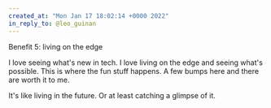 ```yaml
---
created_at: "Mon Jan 17 18:02:14 +0000 2022"
in_reply_to: @leo_guinan
---
```


Benefit 5: living on the edge

I love seeing what's new in tech. I love living on the edge and seeing what's possible. This is where the fun stuff happens. A few bumps here and there are worth it to me. 

It's like living in the future. Or at least catching a glimpse of it.